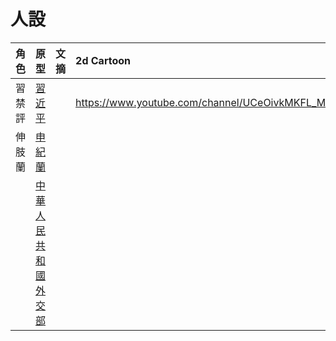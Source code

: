 # 人設
|角色|原型|文摘|2d Cartoon|3d Video|
|:-|:-|:-|:-|:-|
|習禁評|[習近平](https://zh.wikiquote.org/wiki/%E4%B9%A0%E8%BF%91%E5%B9%B3)||https://www.youtube.com/channel/UCeOivkMKFL_MEZzVluaetKA/videos|
|伸肢蘭|[申紀蘭](https://www.youtube.com/watch?v=965jx7lGckk)|
||[中華人民共和國外交部](https://www.fmprc.gov.cn/web/wjdt_674879/fyrbt_674889/)|
